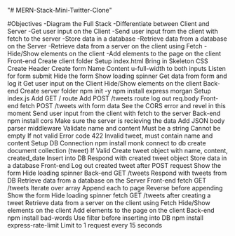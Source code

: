 "# MERN-Stack-Mini-Twitter-Clone" 

#Objectives
  -Diagram the Full Stack
  -Differentiate between Client and Server
  -Get user input on the Client
  -Send user input from the client with fetch to the server
  -Store data in a database
  -Retrieve data from a database on the Server
  -Retrieve data from a server on the client using Fetch
  -Hide/Show elements on the client
  -Add elements to the page on the client
Front-end
 Create client folder
 Setup index.html
 Bring in Skeleton CSS
 Create Header
 Create form
 Name
 Content
 u-full-width to both inputs
 Listen for form submit
 Hide the form
 Show loading spinner
 Get data from form and log it
 Get user input on the Client
 Hide/Show elements on the client
Back-end
 Create server folder
 npm init -y
 npm install express morgan
 Setup index.js
 Add GET / route
 Add POST /tweets route
 log out req.body
Front-end
 fetch POST /tweets with form data
 See the CORS error and revel in this moment
 Send user input from the client with fetch to the server
Back-end
 npm install cors
 Make sure the server is recieving the data
 Add JSON body parser middleware
 Validate name and content
 Must be a string
 Cannot be empty
 If not valid
 Error code 422
 Invalid tweet, must contain name and content
 Setup DB Connection
 npm install monk
 connect to db
 create document collection (tweet)
 If Valid
 Create tweet object with
 name, content, created_date
 Insert into DB
 Respond with created tweet object
 Store data in a database
Front-end
 Log out created tweet after POST request
 Show the form
 Hide loading spinner
Back-end
 GET /tweets
 Respond with tweets from DB
 Retrieve data from a database on the Server
Front-end
 fetch GET /tweets
 Iterate over array
 Append each to page
 Reverse before appending
 Show the form
 Hide loading spinner
 fetch GET /tweets after creating a tweet
 Retrieve data from a server on the client using Fetch
 Hide/Show elements on the client
 Add elements to the page on the client
Back-end
 npm install bad-words
 Use filter before inserting into DB
 npm install express-rate-limit
 Limit to 1 request every 15 seconds

